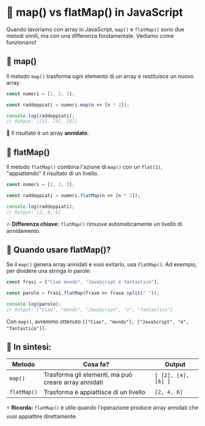 # 📌 map() vs flatMap() in JavaScript

Quando lavoriamo con array in JavaScript, `map()` e `flatMap()` sono due metodi simili, ma con una differenza fondamentale. Vediamo come funzionano!

## 🔹 map()
Il metodo `map()` trasforma ogni elemento di un array e restituisce un nuovo array.

```javascript
const numeri = [1, 2, 3];

const raddoppiati = numeri.map(n => [n * 2]);

console.log(raddoppiati);
// Output: [[2], [4], [6]]
```

👀 Il risultato è un array **annidato**.

## 🔹 flatMap()
Il metodo `flatMap()` combina l'azione di `map()` con un `flat(1)`, "appiattendo" il risultato di un livello.

```javascript
const numeri = [1, 2, 3];

const raddoppiati = numeri.flatMap(n => [n * 2]);

console.log(raddoppiati);
// Output: [2, 4, 6]
```

🔥 **Differenza chiave:** `flatMap()` rimuove automaticamente un livello di annidamento.

## 📍 Quando usare flatMap()?
Se il `map()` genera array annidati e vuoi evitarlo, usa `flatMap()`. Ad esempio, per dividere una stringa in parole:

```javascript
const frasi = ["Ciao mondo", "JavaScript è fantastico"];

const parole = frasi.flatMap(frase => frase.split(" "));

console.log(parole);
// Output: ["Ciao", "mondo", "JavaScript", "è", "fantastico"]
```

Con `map()`, avremmo ottenuto `[["Ciao", "mondo"], ["JavaScript", "è", "fantastico"]]`.

## 🚀 In sintesi:

| Metodo       | Cosa fa?                                      | Output |
|-------------|---------------------------------|-----------------|
| `map()`      | Trasforma gli elementi, ma può creare array annidati | `[ [2], [4], [6] ]` |
| `flatMap()`  | Trasforma e appiattisce di un livello | `[2, 4, 6]` |

⚡ **Ricorda:** `flatMap()` è utile quando l'operazione produce array annidati che vuoi appiattire direttamente.

